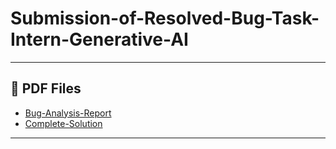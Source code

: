 # Submission-of-Resolved-Bug-Task-Intern-Generative-AI

---

## 📑 PDF Files

- [Bug-Analysis-Report](/bug-analysis-report.pdf) 
- [Complete-Solution](/complete-solution.pdf) 

---
